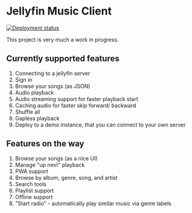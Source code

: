 # Jellyfin Music Client

[![Deployment status](https://img.shields.io/github/deployments/marksfrancis/jellyfin-music-client/production?label=Production&logo=vercel&logoColor=white)](https://github.com/MarkSFrancis/jellyfin-music-client/deployments/activity_log?environment=Production)

This project is very much a work in progress.

## Currently supported features

1. Connecting to a jellyfin server
1. Sign in
1. Browse your songs (as JSON)
1. Audio playback
1. Audio streaming support for faster playback start
1. Caching audio for faster skip forward/ backward
1. Shuffle all
1. Gapless playback
1. Deploy to a demo instance, that you can connect to your own server

## Features on the way

1. Browse your songs (as a nice UI)
1. Manage "up next" playback
1. PWA support
1. Browse by album, genre, song, and artist
1. Search tools
1. Playlist support
1. Offline support
1. "Start radio" - automatically play similar music via genre labels
